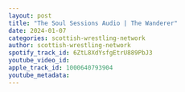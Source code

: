 ```yaml
---
layout: post
title: "The Soul Sessions Audio | The Wanderer"
date: 2024-01-07
categories: scottish-wrestling-network
author: scottish-wrestling-network
spotify_track_id: 6ZtL8XdYsfgEtrU889PbJ3
youtube_video_id: 
apple_track_id: 1000640793904
youtube_metadata: 
---
```

